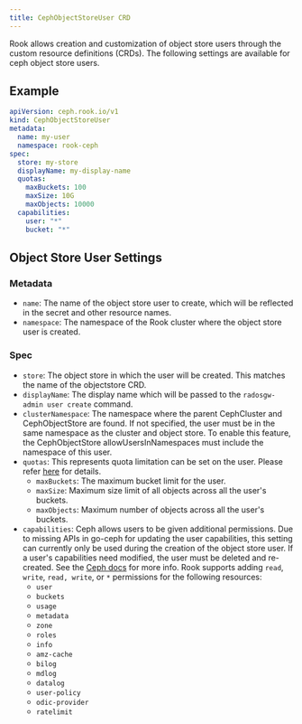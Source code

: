 ```yaml
---
title: CephObjectStoreUser CRD
---
```


Rook allows creation and customization of object store users through the custom resource definitions (CRDs). The following settings are available
for ceph object store users.

## Example

```yaml
apiVersion: ceph.rook.io/v1
kind: CephObjectStoreUser
metadata:
  name: my-user
  namespace: rook-ceph
spec:
  store: my-store
  displayName: my-display-name
  quotas:
    maxBuckets: 100
    maxSize: 10G
    maxObjects: 10000
  capabilities:
    user: "*"
    bucket: "*"
```

## Object Store User Settings

### Metadata

* `name`: The name of the object store user to create, which will be reflected in the secret and other resource names.
* `namespace`: The namespace of the Rook cluster where the object store user is created.

### Spec

* `store`: The object store in which the user will be created. This matches the name of the objectstore CRD.
* `displayName`: The display name which will be passed to the `radosgw-admin user create` command.
* `clusterNamespace`: The namespace where the parent CephCluster and CephObjectStore are found. If not specified,
  the user must be in the same namespace as the cluster and object store.
  To enable this feature, the CephObjectStore allowUsersInNamespaces must include the namespace of this user.
* `quotas`: This represents quota limitation can be set on the user. Please refer [here](https://docs.ceph.com/en/latest/radosgw/admin/#quota-management) for details.
    * `maxBuckets`: The maximum bucket limit for the user.
    * `maxSize`: Maximum size limit of all objects across all the user's buckets.
    * `maxObjects`: Maximum number of objects across all the user's buckets.
* `capabilities`: Ceph allows users to be given additional permissions. Due to missing APIs in go-ceph for updating the user capabilities, this setting can currently only be used during the creation of the object store user. If a user's capabilities need modified, the user must be deleted and re-created.
    See the [Ceph docs](https://docs.ceph.com/en/latest/radosgw/admin/#add-remove-admin-capabilities) for more info.
    Rook supports adding `read`, `write`, `read, write`, or `*` permissions for the following resources:
    * `user`
    * `buckets`
    * `usage`
    * `metadata`
    * `zone`
    * `roles`
    * `info`
    * `amz-cache`
    * `bilog`
    * `mdlog`
    * `datalog`
    * `user-policy`
    * `odic-provider`
    * `ratelimit`
